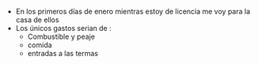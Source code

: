 - En los primeros días de enero mientras estoy de licencia me voy para la casa de ellos
- Los únicos gastos serian de :
	- Combustible y peaje 
	- comida 
	- entradas a las termas 